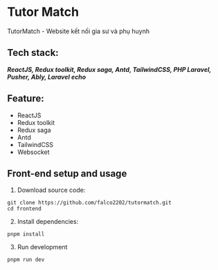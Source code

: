# Tutor Match
TutorMatch - Website kết nối gia sư và phụ huynh

## Tech stack: 
***ReactJS, Redux toolkit, Redux saga, Antd, TailwindCSS, PHP Laravel, Pusher, Ably, Laravel echo***

## Feature: 
- ReactJS
- Redux toolkit
- Redux saga
- Antd
- TailwindCSS
- Websocket

## Front-end setup and usage
1. Download source code:
```
git clone https://github.com/falco2202/tutormatch.git
cd frontend
```
2. Install dependencies:
```
pnpm install
```
3. Run development
```
pnpm run dev
```
